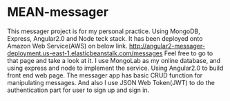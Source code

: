 # MEAN-messager
This messager project is for my personal practice. Using MongoDB, Express, Angular2.0 and Node teck stack.
It has been deployed onto Amazon Web Service(AWS) on below link. 
http://angular2-messager-deployment.us-east-1.elasticbeanstalk.com/messages
Feel free to go to that page and take a look at it.
I use MongoLab as my online database, and using express and node to implement the service. Using Angular2.0 to build front end web page.
The messager app has basic CRUD function for manipulating messages. And also I use JSON Web Token(JWT) to do the authentication part for user to sign up and sign in.
